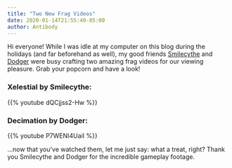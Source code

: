 ```yaml
---
title: "Two New Frag Videos"
date: 2020-01-14T21:55:49-05:00
author: Antibody
---
```

Hi everyone! While I was idle at my computer on this blog during the
holidays (and far beforehand as well), my good friends [Smilecythe][Smilecythe] and [Dodger][Dodger] were busy crafting 
two amazing frag videos for our viewing pleasure. Grab your popcorn and have a look!

### Xelestial by Smilecythe: 

{{% youtube dQCjjss2-Hw %}}

### Decimation by Dodger: 

{{% youtube P7WENI4UaiI %}}

...now that you've watched them, let me just say:  what a treat, right? Thank you Smilecythe
and Dodger for the incredible gameplay footage. 

[Dodger]: https://forums.xonotic.org/member.php?action=profile&uid=5005
[Smilecythe]: https://forums.xonotic.org/member.php?action=profile&uid=1506
